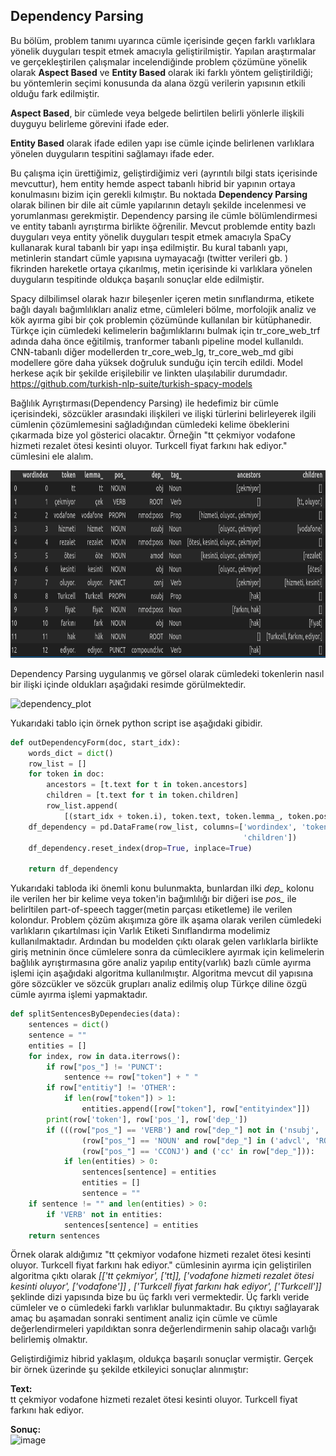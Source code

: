## Dependency Parsing ##

Bu bölüm, problem tanımı uyarınca cümle içerisinde geçen farklı varlıklara yönelik duyguları tespit etmek amacıyla geliştirilmiştir. Yapılan araştırmalar ve gerçekleştirilen çalışmalar incelendiğinde problem çözümüne yönelik olarak <b>Aspect Based</b> ve <b>Entity Based</b> olarak iki farklı yöntem geliştirildiği; bu yöntemlerin  seçimi konusunda da alana özgü verilerin yapısının etkili olduğu fark edilmiştir.<br>

<b>Aspect Based</b>, bir cümlede veya belgede belirtilen belirli yönlerle ilişkili duyguyu belirleme görevini ifade eder. <br>

<b>Entity Based</b> olarak ifade edilen yapı ise cümle içinde belirlenen varlıklara yönelen duyguların tespitini sağlamayı ifade eder.<br>

Bu çalışma için ürettiğimiz, geliştirdiğimiz veri (ayrıntılı bilgi stats içerisinde mevcuttur), hem entity hemde aspect tabanlı hibrid bir yapının ortaya konulmasını bizim için gerekli kılmıştır. Bu noktada <b>Dependency Parsing</b> olarak bilinen bir dile ait cümle yapılarının detaylı şekilde incelenmesi ve yorumlanması gerekmiştir. Dependency parsing ile  cümle bölümlendirmesi ve entity tabanlı ayrıştırma birlikte öğrenilir. Mevcut problemde entity bazlı duyguları veya entity yönelik duyguları tespit etmek amacıyla SpaCy kullanarak kural tabanlı  bir yapı inşa edilmiştir. Bu kural tabanlı yapı, metinlerin standart cümle yapısına uymayacağı (twitter verileri gb. ) fikrinden hareketle ortaya çıkarılmış, metin içerisinde ki varlıklara yönelen duyguların tespitinde oldukça başarılı sonuçlar elde edilmiştir.<br>

Spacy dilbilimsel olarak hazır bileşenler içeren metin sınıflandırma, etikete bağlı dayalı bağımlılıkları analiz etme, cümleleri bölme, morfolojik analiz ve kök ayırma gibi bir çok problemin çözümünde kullanılan bir kütüphanedir. Türkçe için cümledeki kelimelerin bağımlıklarını bulmak için tr_core_web_trf adında daha önce eğitilmiş, tranformer tabanlı pipeline model kullanıldı. CNN-tabanlı diğer modellerden tr_core_web_lg, tr_core_web_md gibi modellere göre daha yüksek doğruluk sunduğu için tercih edildi. Model herkese açık bir şekilde erişilebilir ve linkten ulaşılabilir durumdadır.<br>https://github.com/turkish-nlp-suite/turkish-spacy-models

Bağlılık Ayrıştırması(Dependency Parsing) ile hedefimiz bir cümle içerisindeki, sözcükler arasındaki ilişkileri ve ilişki türlerini belirleyerek ilgili cümlenin çözümlemesini sağladığından cümledeki kelime öbeklerini çıkarmada bize yol gösterici olacaktır. Örneğin "tt çekmiyor vodafone hizmeti rezalet ötesi kesinti oluyor. Turkcell fiyat farkını hak ediyor." cümlesini ele alalım.

<p align="center">
  <img alt="Dependency Parsing Uygulanmış Örnek Bir Cümle" title="BRAIN-TR" src="https://github.com/tr-brain-com/Acikhack2024TDDI/blob/main/images/dependecy_parsing_01.png" height="300">
</p>

Dependency Parsing uygulanmış ve görsel olarak cümledeki tokenlerin nasıl bir ilişki içinde oldukları aşağıdaki resimde görülmektedir.

![dependency_plot](https://github.com/user-attachments/assets/72a0bac5-818f-4afc-a2a8-e7d289ec2740)


Yukarıdaki tablo için örnek python script ise aşağıdaki gibidir.

```python 
def outDependencyForm(doc, start_idx):
    words_dict = dict()
    row_list = []
    for token in doc:
        ancestors = [t.text for t in token.ancestors]
        children = [t.text for t in token.children]
        row_list.append(
            [(start_idx + token.i), token.text, token.lemma_, token.pos_, token.dep_, token.tag_, ancestors, children])
    df_dependency = pd.DataFrame(row_list, columns=['wordindex', 'token', 'lemma_', 'pos_', 'dep_', 'tag_', 'ancestors',
                                                    'children'])
    df_dependency.reset_index(drop=True, inplace=True)

    return df_dependency
```

Yukarıdaki tabloda iki önemli konu bulunmakta, bunlardan ilki *dep_* kolonu ile verilen her bir kelime veya token'in bağımlılığı bir diğeri ise *pos_* ile belirltilen part-of-speech tagger(metin parçası etiketleme) ile verilen kolondur. Problem çözüm akışımıza göre ilk aşama olarak verilen cümledeki varlıkların çıkartılması için Varlık Etiketi Sınıflandırma modelimiz kullanılmaktadır. Ardından bu modelden çıktı olarak gelen varlıklarla birlikte giriş metninin önce cümlelere sonra da cümleciklere ayırmak için kelimelerin bağlılık ayrıştırmasına göre analiz yapılıp entity(varlık) bazlı cümle ayırma işlemi için aşağıdaki algoritma kullanılmıştır. Algoritma mevcut dil yapısına göre sözcükler ve sözcük grupları analiz edilmiş olup Türkçe diline özgü cümle ayırma işlemi yapmaktadır.

```python
def splitSentencesByDependecies(data):
    sentences = dict()
    sentence = ""
    entities = []
    for index, row in data.iterrows():
        if row["pos_"] != 'PUNCT':
            sentence += row["token"] + " "
        if row["entitiy"] != 'OTHER':
            if len(row["token"]) > 1:
                entities.append([row["token"], row["entityindex"]])
        print(row['token'], row['pos_'], row['dep_'])
        if (((row["pos_"] == 'VERB') and row["dep_"] not in ('nsubj', 'xcomp', 'acl')) or
                (row["pos_"] == 'NOUN' and row["dep_"] in ('advcl', 'ROOT')) or
                (row["pos_"] == 'CCONJ') and ('cc' in row["dep_"])):
            if len(entities) > 0:
                sentences[sentence] = entities
                entities = []
                sentence = ""
    if sentence != "" and len(entities) > 0:
        if 'VERB' not in entities:
            sentences[sentence] = entities
    return sentences
```

Örnek olarak aldığımız "tt çekmiyor vodafone hizmeti rezalet ötesi kesinti oluyor. Turkcell fiyat farkını hak ediyor." cümlesinin ayırma için geliştirilen algoritma çıktı olarak 
*[['tt çekmiyor', ['tt]],  ['vodafone hizmeti rezalet ötesi kesinti oluyor', ['vodafone']] , ['Turkcell fiyat farkını hak ediyor', ['Turkcell']]* şeklinde dizi yapısında bize bu üç farklı veri vermektedir. Üç farklı veride cümleler ve o cümledeki farklı varlıklar bulunmaktadır. Bu çıktıyı sağlayarak amaç bu aşamadan sonraki sentiment analiz için cümle ve cümle değerlendirmeleri yapıldıktan sonra değerlendirmenin sahip olacağı varlığı belirlemiş olmaktır.

Geliştirdiğimiz hibrid yaklaşım, oldukça başarılı sonuçlar vermiştir. Gerçek bir örnek üzerinde şu şekilde etkileyici sonuçlar alınmıştır:

<b>Text:</b><br>
tt çekmiyor vodafone hizmeti rezalet ötesi kesinti oluyor. Turkcell fiyat farkını hak ediyor.<br>

<b>Sonuç:</b><br>
![image](https://github.com/user-attachments/assets/c16eb716-dbec-4338-8036-df62a66ad74b)


